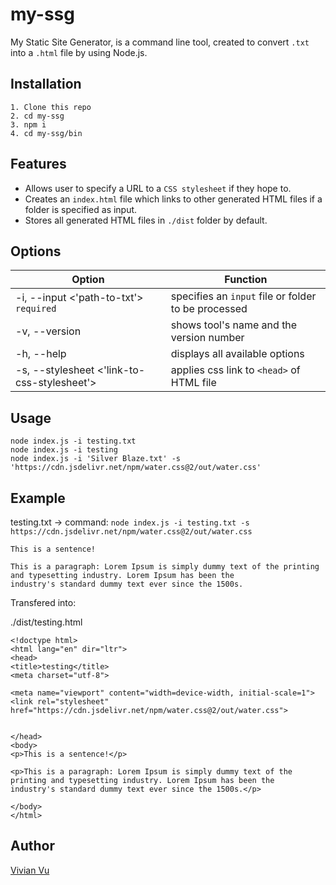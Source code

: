 # my-ssg
My Static Site Generator, is a command line tool, created to convert `.txt` into a `.html` file by using Node.js.

## Installation
```
1. Clone this repo
2. cd my-ssg
3. npm i
4. cd my-ssg/bin
```

## Features
* Allows user to specify a URL to a `CSS stylesheet` if they hope to.
* Creates an `index.html` file which links to other generated HTML files if a folder is specified as input.
* Stores all generated HTML files in `./dist` folder by default.

## Options
Option | Function
------------ | -------------
-i, --input <'path-to-txt'> `required` |  specifies an `input` file or folder to be processed
-v, --version | shows tool's name and the version number
-h, --help | displays all available options 
-s, --stylesheet <'link-to-css-stylesheet'> | applies css link to `<head>` of HTML file

## Usage
```
node index.js -i testing.txt 
node index.js -i testing
node index.js -i 'Silver Blaze.txt' -s 'https://cdn.jsdelivr.net/npm/water.css@2/out/water.css'
```

## Example 

testing.txt   -> command: `node index.js -i testing.txt -s https://cdn.jsdelivr.net/npm/water.css@2/out/water.css`
```
This is a sentence!

This is a paragraph: Lorem Ipsum is simply dummy text of the printing and typesetting industry. Lorem Ipsum has been the 
industry's standard dummy text ever since the 1500s.
```

Transfered into:

./dist/testing.html
```
<!doctype html>
<html lang="en" dir="ltr">
<head>
<title>testing</title>
<meta charset="utf-8">

<meta name="viewport" content="width=device-width, initial-scale=1">
<link rel="stylesheet" href="https://cdn.jsdelivr.net/npm/water.css@2/out/water.css">


</head>
<body>
<p>This is a sentence!</p>

<p>This is a paragraph: Lorem Ipsum is simply dummy text of the printing and typesetting industry. Lorem Ipsum has been the 
industry's standard dummy text ever since the 1500s.</p>

</body>
</html>
```

## Author
[Vivian Vu](https://dev.to/vivianvu)



